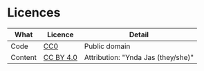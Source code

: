 # Licences

| What    | Licence                                                  | Detail                             |
| ------- | -------------------------------------------------------- | ---------------------------------- |
| Code    | [CC0](https://creativecommons.org/publicdomain/zero/1.0) | Public domain                      |
| Content | [CC BY 4.0](https://creativecommons.org/licenses/by/4.0) | Attribution: "Ynda Jas (they/she)" |
